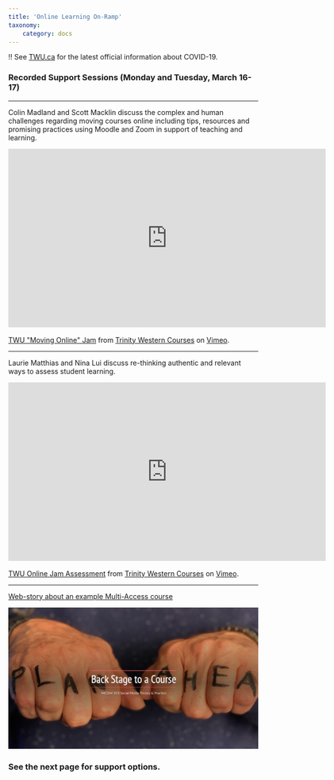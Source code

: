 ```yaml
---
title: 'Online Learning On-Ramp'
taxonomy:
    category: docs
---
```


!! See [TWU.ca](https://www.twu.ca) for the latest official information about COVID-19.

### Recorded Support Sessions (Monday and Tuesday, March 16-17)

---

Colin Madland and Scott Macklin discuss the complex and human challenges regarding moving courses online including tips, resources and promising practices using Moodle and Zoom in support of teaching and learning.

<iframe src="https://player.vimeo.com/video/398390578" width="640" height="360" frameborder="0" allow="autoplay; fullscreen" allowfullscreen></iframe>
<p><a href="https://vimeo.com/398390578">TWU &quot;Moving Online&quot; Jam</a> from <a href="https://vimeo.com/twucourses">Trinity Western Courses</a> on <a href="https://vimeo.com">Vimeo</a>.</p>

---

Laurie Matthias and Nina Lui discuss re-thinking authentic and relevant ways to assess student learning.

<iframe src="https://player.vimeo.com/video/398392036" width="640" height="360" frameborder="0" allow="autoplay; fullscreen" allowfullscreen></iframe>
<p><a href="https://vimeo.com/398392036">TWU Online Jam Assessment</a> from <a href="https://vimeo.com/twucourses">Trinity Western Courses</a> on <a href="https://vimeo.com">Vimeo</a>.</p>

---

[Web-story about an example Multi-Access course](http://tiny.cc/BackStageCourse)

![alt-text](image001.png "Plan Ahead")

### See the next page for support options.
